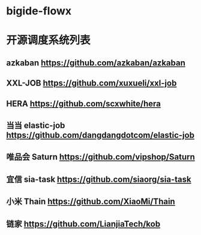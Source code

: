 # bigide-flowx

# 开源调度系统列表

## azkaban  https://github.com/azkaban/azkaban
## XXL-JOB  https://github.com/xuxueli/xxl-job
## HERA https://github.com/scxwhite/hera
## 当当 elastic-job https://github.com/dangdangdotcom/elastic-job
## 唯品会 Saturn https://github.com/vipshop/Saturn
## 宜信  sia-task   https://github.com/siaorg/sia-task
## 小米  Thain https://github.com/XiaoMi/Thain
## 链家  https://github.com/LianjiaTech/kob
